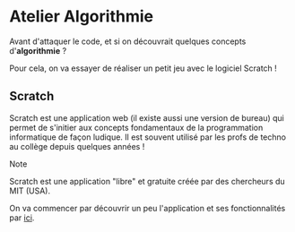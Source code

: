 # Atelier Algorithmie

Avant d'attaquer le code, et si on découvrait quelques concepts d'**algorithmie** ?

Pour cela, on va essayer de réaliser un petit jeu avec le logiciel Scratch !

## Scratch

Scratch est une application web (il existe aussi une version de bureau) qui permet de s'initier aux concepts fondamentaux de la programmation informatique de façon ludique. Il est souvent utilisé par les profs de techno au collège depuis quelques années !

> [!NOTE]
> Scratch est une application "libre" et gratuite créée par des chercheurs du MIT (USA).

On va commencer par découvrir un peu l'application et ses fonctionnalités par [ici](docs/01-scratch.md).
